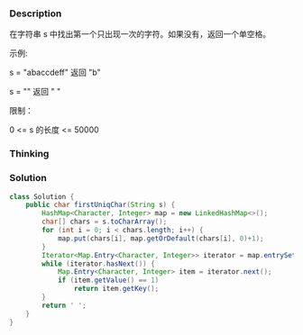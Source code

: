 ### Description

在字符串 s 中找出第一个只出现一次的字符。如果没有，返回一个单空格。

示例:

s = "abaccdeff"
返回 "b"

s = "" 
返回 " "


限制：

0 <= s 的长度 <= 50000

### Thinking

### Solution
```java
class Solution {
    public char firstUniqChar(String s) {
        HashMap<Character, Integer> map = new LinkedHashMap<>();
        char[] chars = s.toCharArray();
        for (int i = 0; i < chars.length; i++) {
            map.put(chars[i], map.getOrDefault(chars[i], 0)+1);
        }
        Iterator<Map.Entry<Character, Integer>> iterator = map.entrySet().iterator();
        while (iterator.hasNext()) {
            Map.Entry<Character, Integer> item = iterator.next();
            if (item.getValue() == 1)
                return item.getKey();
        }
        return ' ';
    }
}
```